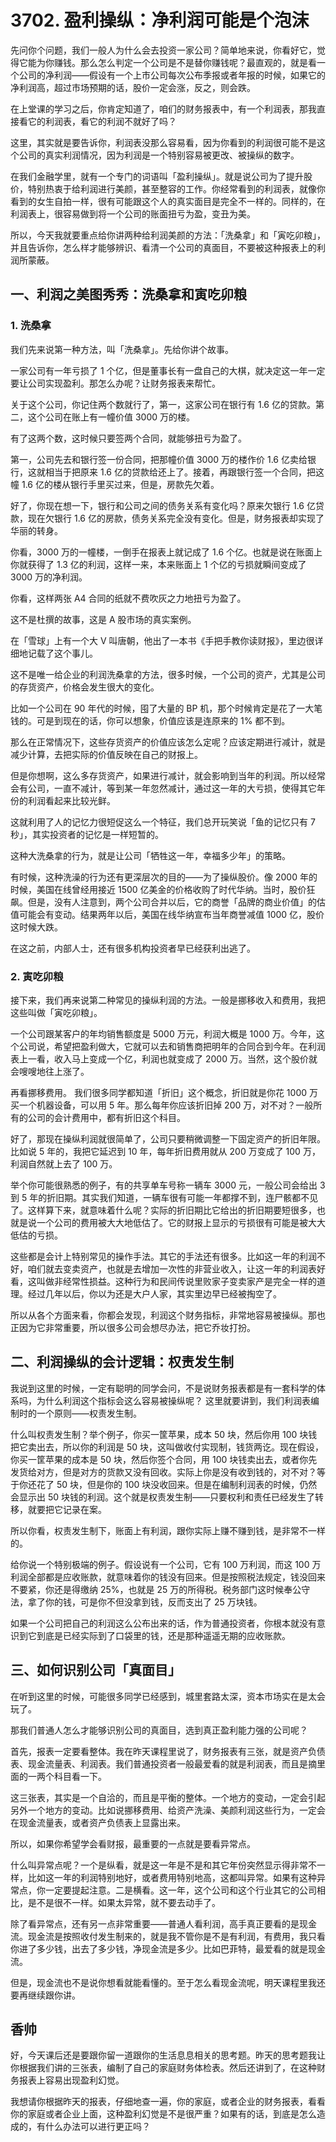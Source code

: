 # 3702. 盈利操纵：净利润可能是个泡沫

先问你个问题，我们一般人为什么会去投资一家公司？简单地来说，你看好它，觉得它能为你赚钱。那么怎么判定一个公司是不是替你赚钱呢？最直观的，就是看一个公司的净利润——假设有一个上市公司每次公布季报或者年报的时候，如果它的净利润高，超过市场预期的话，股价一定会涨，反之，则会跌。

在上堂课的学习之后，你肯定知道了，咱们的财务报表中，有一个利润表，那我直接看它的利润表，看它的利润不就好了吗？

这里，其实就是要告诉你，利润表没那么容易看，因为你看到的利润很可能不是这个公司的真实利润情况，因为利润是一个特别容易被更改、被操纵的数字。

在我们金融学里，就有一个专门的词语叫「盈利操纵」。就是说公司为了提升股价，特别热衷于给利润进行美颜，甚至整容的工作。你经常看到的利润表，就像你看到的女生自拍一样，很有可能跟这个人的真实面目是完全不一样的。同样的，在利润表上，很容易做到将一个公司的账面扭亏为盈，变丑为美。

所以，今天我就要重点给你讲两种给利润美颜的方法：「洗桑拿」和「寅吃卯粮」，并且告诉你，怎么样才能够辨识、看清一个公司的真面目，不要被这种报表上的利润所蒙蔽。

## 一、利润之美图秀秀：洗桑拿和寅吃卯粮

### 1. 洗桑拿
我们先来说第一种方法，叫「洗桑拿」。先给你讲个故事。

一家公司有一年亏损了 1 个亿，但是董事长有一盘自己的大棋，就决定这一年一定要让公司实现盈利。那怎么办呢？让财务报表来帮忙。

关于这个公司，你记住两个数就行了，第一，这家公司在银行有 1.6 亿的贷款。第二，这个公司在账上有一幢价值 3000 万的楼。

有了这两个数，这时候只要签两个合同，就能够扭亏为盈了。

第一，公司先去和银行签一份合同，把那幢价值 3000 万的楼作价 1.6 亿卖给银行，这就相当于把原来 1.6 亿的贷款给还上了。接着，再跟银行签一个合同，把这幢 1.6 亿的楼从银行手里买过来，但是，房款先欠着。

好了，你现在想一下，银行和公司之间的债务关系有变化吗？原来欠银行 1.6 亿贷款，现在欠银行 1.6 亿的房款，债务关系完全没有变化。但是，财务报表却实现了华丽的转身。

你看，3000 万的一幢楼，一倒手在报表上就记成了 1.6 个亿。也就是说在账面上你就获得了 1.3 亿的利润，这样一来，本来账面上 1 个亿的亏损就瞬间变成了 3000 万的净利润。

你看，这样两张 A4 合同的纸就不费吹灰之力地扭亏为盈了。

这不是杜撰的故事，这是 A 股市场的真实案例。

在「雪球」上有一个大 V 叫唐朝，他出了一本书《手把手教你读财报》，里边很详细地记载了这个事儿。

这不是唯一给企业的利润洗桑拿的方法，很多时候，一个公司的资产，尤其是公司的存货资产，价格会发生很大的变化。

比如一个公司在 90 年代的时候，囤了大量的 BP 机，那个时候肯定是花了一大笔钱的。可是到现在的话，你可以想象，价值应该是连原来的 1% 都不到。

那么在正常情况下，这些存货资产的价值应该怎么定呢？应该定期进行减计，就是减少计算，去把实际的价值反映在自己的财报上。

但是你想啊，这么多存货资产，如果进行减计，就会影响到当年的利润。所以经常会有公司，一直不减计，等到某一年忽然减计，通过这一年的大亏损，使得其它年份的利润看起来比较光鲜。

这就利用了人的记忆力很短促这么一个特征，我们总开玩笑说「鱼的记忆只有 7 秒」，其实投资者的记忆是一样短暂的。

这种大洗桑拿的行为，就是让公司「牺牲这一年，幸福多少年」的策略。

有时候，这种洗澡的行为还有更深层次的目的——为了操纵股价。像 2000 年的时候，美国在线曾经用接近 1500 亿美金的价格收购了时代华纳。当时，股价狂飙。但是，没有人注意到，两个公司合并以后，它的商誉「品牌的商业价值」的估值可能会有变动。结果两年以后，美国在线华纳宣布当年商誉减值 1000 亿，股价这时候大跌。

在这之前，内部人士，还有很多机构投资者早已经获利出逃了。

### 2. 寅吃卯粮
接下来，我们再来说第二种常见的操纵利润的方法。一般是挪移收入和费用，我把这些叫做「寅吃卯粮」。

一个公司跟某客户的年均销售额度是 5000 万元，利润大概是 1000 万。今年，这个公司说，希望把盈利做大，它就可以去和销售商把明年的合同合到今年。在利润表上一看，收入马上变成一个亿，利润也就变成了 2000 万。当然，这个股价就会嗖嗖地往上涨了。

再看挪移费用。 我们很多同学都知道「折旧」这个概念，折旧就是你花 1000 万买一个机器设备，可以用 5 年。那么每年你应该折旧掉 200 万，对不对？一般所有的公司的会计费用中，都有折旧这个科目。

好了，那现在操纵利润就很简单了，公司只要稍微调整一下固定资产的折旧年限。比如说 5 年的，我把它延迟到 10 年，每年折旧费用就从 200 万变成了 100 万，利润自然就上去了 100 万。

举个你可能很熟悉的例子，有的共享单车号称一辆车 3000 元，一般公司会给出 3 到 5 年的折旧期。其实我们知道，一辆车很有可能一年都撑不到，连尸骸都不见了。这样算下来，就意味着什么呢？实际的折旧期比它给出的折旧期要短很多，也就是说一个公司的费用被大大地低估了。它的财报上显示的亏损很有可能是被大大低估的亏损。

这些都是会计上特别常见的操作手法。其它的手法还有很多。比如这一年的利润不好，咱们就去变卖资产，也就是去增加一次性的非营业收入，让这一年的利润表好看，这叫做非经常性损益。这种行为和民间传说里败家子变卖家产是完全一样的道理。经过几年以后，你以为还是大户人家，其实里边早已经被掏空了。

所以从各个方面来看，你都会发现，利润这个财务指标，非常地容易被操纵。那也正因为它非常重要，所以很多公司会想尽办法，把它乔妆打扮。

## 二、利润操纵的会计逻辑：权责发生制

我说到这里的时候，一定有聪明的同学会问，不是说财务报表都是有一套科学的体系吗，为什么利润这个指标会这么容易被操纵呢？
这里就要讲到，我们利润表编制时的一个原则——权责发生制。

什么叫权责发生制？举个例子，你买一筐苹果，成本 50 块，然后你用 100 块钱把它卖出去，所以你的利润是 50 块，这叫做收付实现制，钱货两讫。现在假设，你买一筐苹果的成本是 50 块，然后你签个合同，用 100 块钱卖出去，或者你先发货给对方，但是对方的货款又没有回收。实际上你是没有收到钱的，对不对？等于你还花了 50 块，但是你的 100 块没收回来。但是在编制利润表的时候，仍然会显示出 50 块钱的利润。这个就是权责发生制——只要权利和责任已经发生了转移，就要把它记录在案。

所以你看，权责发生制下，账面上有利润，跟你实际上赚不赚到钱，是非常不一样的。

给你说一个特别极端的例子。假设说有一个公司，它有 100 万利润，而这 100 万利润全部都是应收账款，就意味着你的钱没有回来。但是按照税法规定，钱没回来不要紧，你还是得缴纳 25%，也就是 25 万的所得税。税务部门这时候奉公守法，拿了你的钱，可是你不但没拿到钱，反而支出了 25 万块钱。

如果一个公司把自己的利润这么公布出来的话，作为普通投资者，你根本就没有意识到它到底是已经实际到了口袋里的钱，还是那种遥遥无期的应收账款。

## 三、如何识别公司「真面目」

在听到这里的时候，可能很多同学已经感到，城里套路太深，资本市场实在是太会玩了。

那我们普通人怎么才能够识别公司的真面目，选到真正盈利能力强的公司呢？

首先，报表一定要看整体。我在昨天课程里说了，财务报表有三张，就是资产负债表、现金流量表、利润表。我们普通投资者一般最爱看的就是利润表，而且是摘里面的一两个科目看一下。

这三张表，其实是一个自洽的，而且是平衡的整体。一个地方的变动，一定会引起另外一个地方的变动。比如说挪移费用、给资产洗澡、美颜利润这些行为，一定会在现金流量表，或者资产负债表上显露出来。

所以，如果你希望学会看财报，最重要的一点就是要看异常点。

什么叫异常点呢？一个是纵看，就是这一年是不是和其它年份突然显示得非常不一样，比如这一年的利润特别地好，或者费用特别地高，这都叫异常。如果有这种异常点，你一定要提起注意。二是横看。这一年，这个公司和这个行业其它的公司相比，是不是很不一样。如果太异常，就不要去动手了。

除了看异常点，还有另一点非常重要——普通人看利润，高手真正要看的是现金流。现金流是按照收付发生制来的，就是我不管你是不是有利润，有费用，我只看你进了多少钱，出去了多少钱，净现金流是多少。比如巴菲特，最爱看的就是现金流。

但是，现金流也不是说你想看就能看懂的。至于怎么看现金流呢，明天课程里我还要再继续跟你讲。

## 香帅
好，今天课后还是要跟你留一道跟你的生活息息相关的思考题。昨天的思考题我让你根据我们讲的三张表，编制了自己的家庭财务体检表。然后还讲到了，在这种财务报表上容易出现盈利幻觉。

我想请你根据昨天的报表，仔细地查一遍，你的家庭，或者企业的财务报表，看看你的家庭或者企业上面，这种盈利幻觉是不是很严重？如果有的话，到底是怎么造成的，有什么办法可以进行更正吗？


